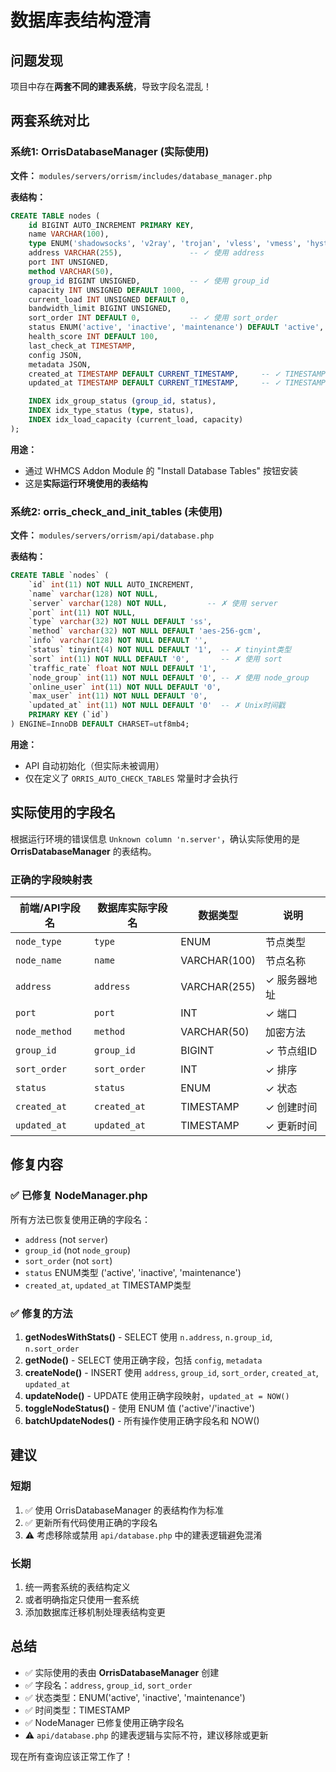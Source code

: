 # 数据库表结构澄清

## 问题发现

项目中存在**两套不同的建表系统**，导致字段名混乱！

## 两套系统对比

### 系统1: OrrisDatabaseManager (实际使用)
**文件：** `modules/servers/orrism/includes/database_manager.php`

**表结构：**
```sql
CREATE TABLE nodes (
    id BIGINT AUTO_INCREMENT PRIMARY KEY,
    name VARCHAR(100),
    type ENUM('shadowsocks', 'v2ray', 'trojan', 'vless', 'vmess', 'hysteria'),
    address VARCHAR(255),               -- ✓ 使用 address
    port INT UNSIGNED,
    method VARCHAR(50),
    group_id BIGINT UNSIGNED,           -- ✓ 使用 group_id
    capacity INT UNSIGNED DEFAULT 1000,
    current_load INT UNSIGNED DEFAULT 0,
    bandwidth_limit BIGINT UNSIGNED,
    sort_order INT DEFAULT 0,           -- ✓ 使用 sort_order
    status ENUM('active', 'inactive', 'maintenance') DEFAULT 'active',  -- ✓ ENUM类型
    health_score INT DEFAULT 100,
    last_check_at TIMESTAMP,
    config JSON,
    metadata JSON,
    created_at TIMESTAMP DEFAULT CURRENT_TIMESTAMP,     -- ✓ TIMESTAMP
    updated_at TIMESTAMP DEFAULT CURRENT_TIMESTAMP,     -- ✓ TIMESTAMP

    INDEX idx_group_status (group_id, status),
    INDEX idx_type_status (type, status),
    INDEX idx_load_capacity (current_load, capacity)
);
```

**用途：**
- 通过 WHMCS Addon Module 的 "Install Database Tables" 按钮安装
- 这是**实际运行环境使用的表结构**

### 系统2: orris_check_and_init_tables (未使用)
**文件：** `modules/servers/orrism/api/database.php`

**表结构：**
```sql
CREATE TABLE `nodes` (
    `id` int(11) NOT NULL AUTO_INCREMENT,
    `name` varchar(128) NOT NULL,
    `server` varchar(128) NOT NULL,         -- ✗ 使用 server
    `port` int(11) NOT NULL,
    `type` varchar(32) NOT NULL DEFAULT 'ss',
    `method` varchar(32) NOT NULL DEFAULT 'aes-256-gcm',
    `info` varchar(128) NOT NULL DEFAULT '',
    `status` tinyint(4) NOT NULL DEFAULT '1',  -- ✗ tinyint类型
    `sort` int(11) NOT NULL DEFAULT '0',       -- ✗ 使用 sort
    `traffic_rate` float NOT NULL DEFAULT '1',
    `node_group` int(11) NOT NULL DEFAULT '0', -- ✗ 使用 node_group
    `online_user` int(11) NOT NULL DEFAULT '0',
    `max_user` int(11) NOT NULL DEFAULT '0',
    `updated_at` int(11) NOT NULL DEFAULT '0'  -- ✗ Unix时间戳
    PRIMARY KEY (`id`)
) ENGINE=InnoDB DEFAULT CHARSET=utf8mb4;
```

**用途：**
- API 自动初始化（但实际未被调用）
- 仅在定义了 `ORRIS_AUTO_CHECK_TABLES` 常量时才会执行

## 实际使用的字段名

根据运行环境的错误信息 `Unknown column 'n.server'`，确认实际使用的是 **OrrisDatabaseManager** 的表结构。

### 正确的字段映射表

| 前端/API字段名 | 数据库实际字段名 | 数据类型 | 说明 |
|--------------|----------------|---------|------|
| `node_type` | `type` | ENUM | 节点类型 |
| `node_name` | `name` | VARCHAR(100) | 节点名称 |
| `address` | `address` | VARCHAR(255) | ✓ 服务器地址 |
| `port` | `port` | INT | ✓ 端口 |
| `node_method` | `method` | VARCHAR(50) | 加密方法 |
| `group_id` | `group_id` | BIGINT | ✓ 节点组ID |
| `sort_order` | `sort_order` | INT | ✓ 排序 |
| `status` | `status` | ENUM | ✓ 状态 |
| `created_at` | `created_at` | TIMESTAMP | ✓ 创建时间 |
| `updated_at` | `updated_at` | TIMESTAMP | ✓ 更新时间 |

## 修复内容

### ✅ 已修复 NodeManager.php

所有方法已恢复使用正确的字段名：
- `address` (not `server`)
- `group_id` (not `node_group`)
- `sort_order` (not `sort`)
- `status` ENUM类型 ('active', 'inactive', 'maintenance')
- `created_at`, `updated_at` TIMESTAMP类型

### ✅ 修复的方法

1. **getNodesWithStats()** - SELECT 使用 `n.address`, `n.group_id`, `n.sort_order`
2. **getNode()** - SELECT 使用正确字段，包括 `config`, `metadata`
3. **createNode()** - INSERT 使用 `address`, `group_id`, `sort_order`, `created_at`, `updated_at`
4. **updateNode()** - UPDATE 使用正确字段映射，`updated_at = NOW()`
5. **toggleNodeStatus()** - 使用 ENUM 值 ('active'/'inactive')
6. **batchUpdateNodes()** - 所有操作使用正确字段名和 NOW()

## 建议

### 短期
1. ✅ 使用 OrrisDatabaseManager 的表结构作为标准
2. ✅ 更新所有代码使用正确的字段名
3. ⚠️ 考虑移除或禁用 `api/database.php` 中的建表逻辑避免混淆

### 长期
1. 统一两套系统的表结构定义
2. 或者明确指定只使用一套系统
3. 添加数据库迁移机制处理表结构变更

## 总结

- ✅ 实际使用的表由 **OrrisDatabaseManager** 创建
- ✅ 字段名：`address`, `group_id`, `sort_order`
- ✅ 状态类型：ENUM('active', 'inactive', 'maintenance')
- ✅ 时间类型：TIMESTAMP
- ✅ NodeManager 已修复使用正确字段名
- ⚠️ `api/database.php` 的建表逻辑与实际不符，建议移除或更新

现在所有查询应该正常工作了！
